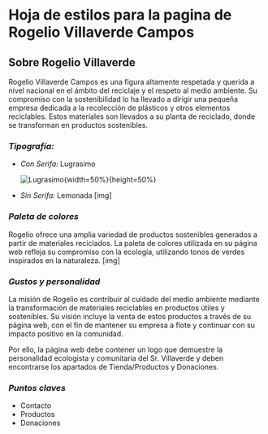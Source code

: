 # Hoja de estilos para la pagina de Rogelio Villaverde Campos

## Sobre Rogelio Villaverde

Rogelio Villaverde Campos es una figura altamente respetada y querida a nivel nacional en el ámbito del reciclaje y el respeto al medio ambiente. Su compromiso con la sostenibilidad lo ha llevado a dirigir una pequeña empresa dedicada a la recolección de plásticos y otros elementos reciclables. Estos materiales son llevados a su planta de reciclado, donde se transforman en productos sostenibles.

### *Tipografía:*
- *Con Serifa:* Lugrasimo

  ![Lugrasimo](https://www.cufonfonts.com/images/thumb/107399/lugrasimo-741x415-1784c2a6b7.jpg){width=50%}{height=50%}
- *Sin Serifa:* Lemonada
[img]

### *Paleta de colores*
Rogelio ofrece una amplia variedad de productos sostenibles generados a partir de materiales reciclados. La paleta de colores utilizada en su página web refleja su compromiso con la ecología, utilizando tonos de verdes inspirados en la naturaleza.
[img]

### *Gustos y personalidad*
La misión de Rogelio es contribuir al cuidado del medio ambiente mediante la transformación de materiales reciclables en productos útiles y sostenibles. Su visión incluye la venta de estos productos a través de su página web, con el fin de mantener su empresa a flote y continuar con su impacto positivo en la comunidad.

Por ello, la página web debe contener un logo que demuestre la personalidad ecologista y comunitaria del Sr. Villaverde y deben encontrarse los apartados de Tienda/Productos y Donaciones.

### *Puntos claves*
- Contacto
- Productos
- Donaciones
